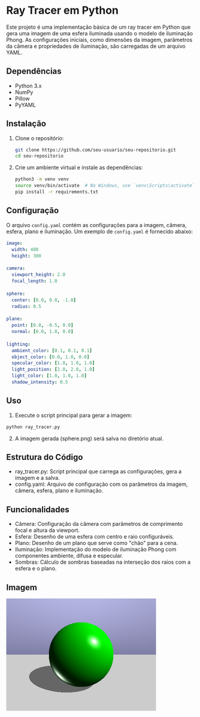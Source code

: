 # Ray Tracer em Python

Este projeto é uma implementação básica de um ray tracer em Python que gera uma imagem de uma esfera iluminada usando o modelo de iluminação Phong. As configurações iniciais, como dimensões da imagem, parâmetros da câmera e propriedades de iluminação, são carregadas de um arquivo YAML.

## Dependências

- Python 3.x
- NumPy
- Pillow
- PyYAML

## Instalação

1. Clone o repositório:

    ```bash
    git clone https://github.com/seu-usuario/seu-repositorio.git
    cd seu-repositorio
    ```

2. Crie um ambiente virtual e instale as dependências:

    ```bash
    python3 -m venv venv
    source venv/bin/activate  # No Windows, use `venv\Scripts\activate`
    pip install -r requirements.txt
    ```

## Configuração

O arquivo `config.yaml` contém as configurações para a imagem, câmera, esfera, plano e iluminação. Um exemplo de `config.yaml` é fornecido abaixo:

```yaml
image:
  width: 400
  height: 300

camera:
  viewport_height: 2.0
  focal_length: 1.0

sphere:
  center: [0.0, 0.0, -1.0]
  radius: 0.5

plane:
  point: [0.0, -0.5, 0.0]
  normal: [0.0, 1.0, 0.0]

lighting:
  ambient_color: [0.1, 0.1, 0.1]
  object_color: [0.0, 1.0, 0.0] 
  specular_color: [1.0, 1.0, 1.0]
  light_position: [2.0, 2.0, 1.0]
  light_color: [1.0, 1.0, 1.0]
  shadow_intensity: 0.5
```

## Uso

1. Execute o script principal para gerar a imagem:

```bash
python ray_tracer.py
```
2. A imagem gerada (sphere.png) será salva no diretório atual.

## Estrutura do Código

- ray_tracer.py: Script principal que carrega as configurações, gera a imagem e a salva.
- config.yaml: Arquivo de configuração com os parâmetros da imagem, câmera, esfera, plano e iluminação.

## Funcionalidades
- Câmera: Configuração da câmera com parâmetros de comprimento focal e altura da viewport.
- Esfera: Desenho de uma esfera com centro e raio configuráveis.
- Plano: Desenho de um plano que serve como "chão" para a cena.
- Iluminação: Implementação do modelo de iluminação Phong com componentes ambiente, difusa e especular.
- Sombras: Cálculo de sombras baseadas na interseção dos raios com a esfera e o plano.

## Imagem
![Esfera Renderizada](sphere.png)